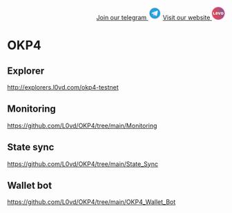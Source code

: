 <p style="font-size:14px" align="right">
<a href="https://t.me/L0vd_staking" target="_blank">Join our telegram <img src="https://raw.githubusercontent.com/L0vd/screenshots/main/Telegram_logo.png" width="30"/></a>
<a href="https://l0vd.com/" target="_blank">Visit our website <img src="https://raw.githubusercontent.com/L0vd/screenshots/main/L0vd.png" width="30"/></a>
</p>

# OKP4

## Explorer
http://explorers.l0vd.com/okp4-testnet

## Monitoring
https://github.com/L0vd/OKP4/tree/main/Monitoring

## State sync
https://github.com/L0vd/OKP4/tree/main/State_Sync

## Wallet bot
https://github.com/L0vd/OKP4/tree/main/OKP4_Wallet_Bot
